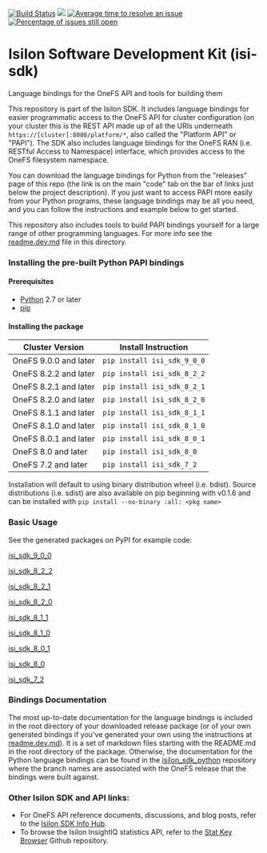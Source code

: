[![Build Status](https://travis-ci.org/Isilon/isilon_sdk.svg?branch=master)](https://travis-ci.org/Isilon/isilon_sdk)
[![](http://issuestats.com/github/isilon/isilon_sdk/badge/pr?style=flat-square)](http://issuestats.com/github/isilon/isilon_sdk)
[![Average time to resolve an issue](http://isitmaintained.com/badge/resolution/isilon/isilon_sdk.svg)](http://isitmaintained.com/project/isilon/isilon_sdk "Average time to resolve an issue")
[![Percentage of issues still open](http://isitmaintained.com/badge/open/isilon/isilon_sdk.svg)](http://isitmaintained.com/project/isilon/isilon_sdk "Percentage of issues still open")


# Isilon Software Development Kit (isi-sdk)
Language bindings for the OneFS API and tools for building them

This repository is part of the Isilon SDK.  It includes language bindings for easier programmatic access to the OneFS API for cluster configuration (on your cluster this is the REST API made up of all the URIs underneath `https://[cluster]:8080/platform/*`, also called the "Platform API" or "PAPI"). The SDK also includes language bindings for the OneFS RAN (i.e. RESTful Access to Namespace) interface, which provides access to the OneFS filesystem namespace.

You can download the language bindings for Python from the "releases" page of this repo (the link is on the main "code" tab on the bar of links just below the project description). If you just want to access PAPI more easily from your Python programs, these language bindings may be all you need, and you can follow the instructions and example below to get started.

This repository also includes tools to build PAPI bindings yourself for a large range of other programming languages. For more info see the [readme.dev.md](readme.dev.md) file in this directory.

### Installing the pre-built Python PAPI bindings

#### Prerequisites

* [Python](https://www.python.org/downloads/) 2.7 or later
* [pip](https://pip.pypa.io/en/stable/installing/)

#### Installing the package

| Cluster Version       | Install Instruction         |
|-----------------------|-----------------------------|
| OneFS 9.0.0 and later | `pip install isi_sdk_9_0_0` |
| OneFS 8.2.2 and later | `pip install isi_sdk_8_2_2` |
| OneFS 8.2.1 and later | `pip install isi_sdk_8_2_1` |
| OneFS 8.2.0 and later | `pip install isi_sdk_8_2_0` |
| OneFS 8.1.1 and later | `pip install isi_sdk_8_1_1` |
| OneFS 8.1.0 and later | `pip install isi_sdk_8_1_0` |
| OneFS 8.0.1 and later | `pip install isi_sdk_8_0_1` |
| OneFS 8.0 and later   | `pip install isi_sdk_8_0`   |
| OneFS 7.2 and later   | `pip install isi_sdk_7_2`   |

Installation will default to using binary distribution wheel (i.e. bdist). Source distributions (i.e. sdist) are also available on pip beginning with v0.1.6 and can be installed with `pip install --no-binary :all: <pkg name>`

### Basic Usage

See the generated packages on PyPI for example code:

[isi\_sdk\_9\_0\_0](https://pypi.org/project/isi-sdk-9-0-0)

[isi\_sdk\_8\_2\_2](https://pypi.org/project/isi-sdk-8-2-2)

[isi\_sdk\_8\_2\_1](https://pypi.org/project/isi-sdk-8-2-1)

[isi\_sdk\_8\_2\_0](https://pypi.org/project/isi-sdk-8-2-0)

[isi\_sdk\_8\_1\_1](https://pypi.org/pypi/isi-sdk-8-1-1)

[isi\_sdk\_8\_1\_0](https://pypi.org/pypi/isi-sdk-8-1-0)

[isi\_sdk\_8\_0\_1](https://pypi.org/pypi/isi-sdk-8-0-1)

[isi\_sdk\_8\_0](https://pypi.org/pypi/isi-sdk-8-0)

[isi\_sdk\_7\_2](https://pypi.org/pypi/isi-sdk-7-2)

### Bindings Documentation

The most up-to-date documentation for the language bindings is included in the root directory of your downloaded release package (or of your own generated bindings if you've generated your own using the instructions at [readme.dev.md](readme.dev.md)). It is a set of markdown files starting with the README.md in the root directory of the package. Otherwise, the documentation for the Python language bindings can be found in the [isilon_sdk_python](https://github.com/Isilon/isilon_sdk_python) repository where the branch names are associated with the OneFS release that the bindings were built against.

### Other Isilon SDK and API links:

* For OneFS API reference documents, discussions, and blog posts, refer to the [Isilon SDK Info Hub](https://community.emc.com/docs/DOC-48273).
* To browse the Isilon InsightIQ statistics API, refer to the [Stat Key Browser](https://github.com/isilon/isilon_stat_browser.git) Github repository.
